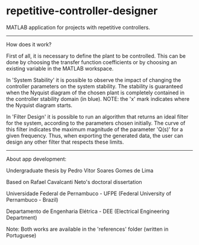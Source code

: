 # repetitive-controller-designer
MATLAB application for projects with repetitive controllers.

-------------------------------------------------------------------------------------------------------------------------------------------

How does it work?

First of all, it is necessary to define the plant to be controlled. This can be done by choosing the transfer function coefficients or by choosing an existing variable in the MATLAB workspace. 

In 'System Stability' it is possible to observe the impact of changing the controller parameters on the system stability. The stability is guaranteed when the Nyquist diagram of the chosen plant is completely contained in the controller stability domain (in blue). NOTE: the 'x' mark indicates where the Nyquist diagram starts.

In 'Filter Design' it is possible to run an algorithm that returns an ideal filter for the system, according to the parameters chosen initially. The curve of this filter indicates the maximum magnitude of the  parameter 'Q(s)' for a given frequency. Thus, when exporting the generated data, the user can design any other filter that respects these limits.

-------------------------------------------------------------------------------------------------------------------------------------------

About app development:

Undergraduate thesis by Pedro Vitor Soares Gomes de Lima

Based on Rafael Cavalcanti Neto's doctoral dissertation

Universidade Federal de Pernambuco - UFPE (Federal University of Pernambuco - Brazil)

Departamento de Engenharia Elétrica - DEE (Electrical Engineering Department)

Note: Both works are available in the 'references' folder (written in Portuguese)
